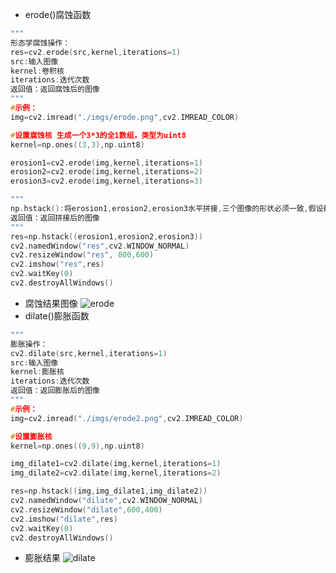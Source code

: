 - erode()腐蚀函数
```C
"""
形态学腐蚀操作：
res=cv2.erode(src,kernel,iterations=1)
src:输入图像
kernel:卷积核
iterations:迭代次数
返回值：返回腐蚀后的图像
"""
#示例：
img=cv2.imread("./imgs/erode.png",cv2.IMREAD_COLOR)

#设置腐蚀核 生成一个3*3的全1数组，类型为uint8 
kernel=np.ones((3,3),np.uint8)

erosion1=cv2.erode(img,kernel,iterations=1)
erosion2=cv2.erode(img,kernel,iterations=2)
erosion3=cv2.erode(img,kernel,iterations=3)

"""
np.hstack():将erosion1,erosion2,erosion3水平拼接,三个图像的形状必须一致,假设都是(h,w)拼接后的图像形状为(h,3*w)
返回值：返回拼接后的图像
"""
res=np.hstack((erosion1,erosion2,erosion3))
cv2.namedWindow("res",cv2.WINDOW_NORMAL)
cv2.resizeWindow("res", 800,600)
cv2.imshow("res",res)
cv2.waitKey(0)
cv2.destroyAllWindows()
```
- 腐蚀结果图像
![erode](https://github.com/user-attachments/assets/00987c83-51d8-4587-8f33-78b0c8081af0)
- dilate()膨胀函数
```C
"""
膨胀操作：
cv2.dilate(src,kernel,iterations=1)
src:输入图像
kernel:膨胀核
iterations:迭代次数
返回值：返回膨胀后的图像
"""
#示例：
img=cv2.imread("./imgs/erode2.png",cv2.IMREAD_COLOR)

#设置膨胀核
kernel=np.ones((9,9),np.uint8)

img_dilate1=cv2.dilate(img,kernel,iterations=1)
img_dilate2=cv2.dilate(img,kernel,iterations=2)

res=np.hstack((img,img_dilate1,img_dilate2))
cv2.namedWindow("dilate",cv2.WINDOW_NORMAL)
cv2.resizeWindow("dilate",600,400)
cv2.imshow("dilate",res)
cv2.waitKey(0)
cv2.destroyAllWindows()
```
- 膨胀结果
![dilate](https://github.com/user-attachments/assets/ae1e8dba-b5af-42e4-8aec-26e5201f0ac7)
